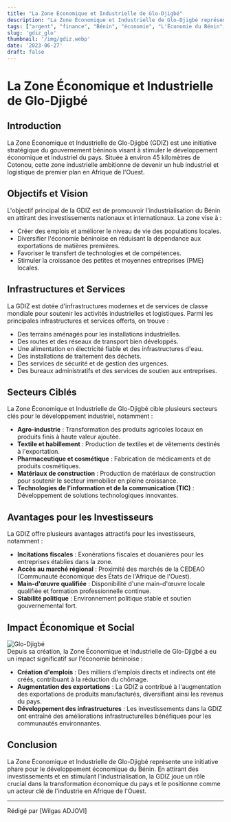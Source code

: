 ```yaml
---
title: "La Zone Économique et Industrielle de Glo-Djigbé"
description: "La Zone Économique et Industrielle de Glo-Djigbé représente une initiative phare pour le développement économique du Bénin."
tags: ["argent", "finance", "Bénin", "économie", "L'Économie du Bénin", "Zone Économique et Industrielle de Glo-Djigbé", "Glo-Djigbé", "GDIZ", "industriel et logistique", "commerce"]
slug: 'gdiz_glo'
thumbnail: '/img/gdiz.webp'
date: '2023-06-27'
draft: false
---
```


# La Zone Économique et Industrielle de Glo-Djigbé

## Introduction

La Zone Économique et Industrielle de Glo-Djigbé (GDIZ) est une initiative stratégique du gouvernement béninois visant à stimuler le développement économique et industriel du pays. Située à environ 45 kilomètres de Cotonou, cette zone industrielle ambitionne de devenir un hub industriel et logistique de premier plan en Afrique de l'Ouest.

## Objectifs et Vision

L'objectif principal de la GDIZ est de promouvoir l'industrialisation du Bénin en attirant des investissements nationaux et internationaux. La zone vise à :

- Créer des emplois et améliorer le niveau de vie des populations locales.
- Diversifier l'économie béninoise en réduisant la dépendance aux exportations de matières premières.
- Favoriser le transfert de technologies et de compétences.
- Stimuler la croissance des petites et moyennes entreprises (PME) locales.

## Infrastructures et Services

La GDIZ est dotée d'infrastructures modernes et de services de classe mondiale pour soutenir les activités industrielles et logistiques. Parmi les principales infrastructures et services offerts, on trouve :

- Des terrains aménagés pour les installations industrielles.
- Des routes et des réseaux de transport bien développés.
- Une alimentation en électricité fiable et des infrastructures d'eau.
- Des installations de traitement des déchets.
- Des services de sécurité et de gestion des urgences.
- Des bureaux administratifs et des services de soutien aux entreprises.

## Secteurs Ciblés

La Zone Économique et Industrielle de Glo-Djigbé cible plusieurs secteurs clés pour le développement industriel, notamment :

- **Agro-industrie** : Transformation des produits agricoles locaux en produits finis à haute valeur ajoutée.
- **Textile et habillement** : Production de textiles et de vêtements destinés à l'exportation.
- **Pharmaceutique et cosmétique** : Fabrication de médicaments et de produits cosmétiques.
- **Matériaux de construction** : Production de matériaux de construction pour soutenir le secteur immobilier en pleine croissance.
- **Technologies de l'information et de la communication (TIC)** : Développement de solutions technologiques innovantes.

## Avantages pour les Investisseurs

La GDIZ offre plusieurs avantages attractifs pour les investisseurs, notamment :

- **Incitations fiscales** : Exonérations fiscales et douanières pour les entreprises établies dans la zone.
- **Accès au marché régional** : Proximité des marchés de la CEDEAO (Communauté économique des États de l'Afrique de l'Ouest).
- **Main-d'œuvre qualifiée** : Disponibilité d'une main-d'œuvre locale qualifiée et formation professionnelle continue.
- **Stabilité politique** : Environnement politique stable et soutien gouvernemental fort.

## Impact Économique et Social

<div class="flex justify-center my-8">
  <img src="/img/emploi_gdiz.webp" alt="Glo-Djigbé" class="w-full h-[30%] object-cover "/>
</div>
Depuis sa création, la Zone Économique et Industrielle de Glo-Djigbé a eu un impact significatif sur l'économie béninoise :

- **Création d'emplois** : Des milliers d'emplois directs et indirects ont été créés, contribuant à la réduction du chômage.
- **Augmentation des exportations** : La GDIZ a contribué à l'augmentation des exportations de produits manufacturés, diversifiant ainsi les revenus du pays.
- **Développement des infrastructures** : Les investissements dans la GDIZ ont entraîné des améliorations infrastructurelles bénéfiques pour les communautés environnantes.

## Conclusion

La Zone Économique et Industrielle de Glo-Djigbé représente une initiative phare pour le développement économique du Bénin. En attirant des investissements et en stimulant l'industrialisation, la GDIZ joue un rôle crucial dans la transformation économique du pays et le positionne comme un acteur clé de l'industrie en Afrique de l'Ouest.

---

Rédigé par [Wilgas ADJOVI]
